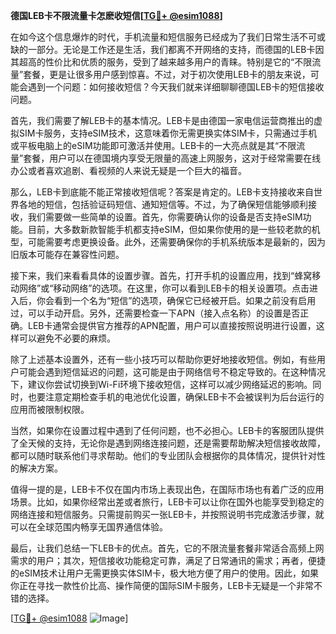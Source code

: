**德国LEB卡不限流量卡怎麽收短信[[TG💪+ @esim1088](https://t.me/s/esim1088)]**

在如今这个信息爆炸的时代，手机流量和短信服务已经成为了我们日常生活不可或缺的一部分。无论是工作还是生活，我们都离不开网络的支持，而德国的LEB卡因其超高的性价比和优质的服务，受到了越来越多用户的青睐。特别是它的“不限流量”套餐，更是让很多用户感到惊喜。不过，对于初次使用LEB卡的朋友来说，可能会遇到一个问题：如何接收短信？今天我们就来详细聊聊德国LEB卡的短信接收问题。

首先，我们需要了解LEB卡的基本情况。LEB卡是由德国一家电信运营商推出的虚拟SIM卡服务，支持eSIM技术，这意味着你无需更换实体SIM卡，只需通过手机或平板电脑上的eSIM功能即可激活并使用。LEB卡的一大亮点就是其“不限流量”套餐，用户可以在德国境内享受无限量的高速上网服务，这对于经常需要在线办公或者喜欢追剧、看视频的人来说无疑是一个巨大的福音。

那么，LEB卡到底能不能正常接收短信呢？答案是肯定的。LEB卡支持接收来自世界各地的短信，包括验证码短信、通知短信等。不过，为了确保短信能够顺利接收，我们需要做一些简单的设置。首先，你需要确认你的设备是否支持eSIM功能。目前，大多数新款智能手机都支持eSIM，但如果你使用的是一些较老款的机型，可能需要考虑更换设备。此外，还需要确保你的手机系统版本是最新的，因为旧版本可能存在兼容性问题。

接下来，我们来看看具体的设置步骤。首先，打开手机的设置应用，找到“蜂窝移动网络”或“移动网络”的选项。在这里，你可以看到LEB卡的相关设置项。点击进入后，你会看到一个名为“短信”的选项，确保它已经被开启。如果之前没有启用过，可以手动开启。另外，还需要检查一下APN（接入点名称）的设置是否正确。LEB卡通常会提供官方推荐的APN配置，用户可以直接按照说明进行设置，这样可以避免不必要的麻烦。

除了上述基本设置外，还有一些小技巧可以帮助你更好地接收短信。例如，有些用户可能会遇到短信延迟的问题，这可能是由于网络信号不稳定导致的。在这种情况下，建议你尝试切换到Wi-Fi环境下接收短信，这样可以减少网络延迟的影响。同时，也要注意定期检查手机的电池优化设置，确保LEB卡不会被误判为后台运行的应用而被限制权限。

当然，如果你在设置过程中遇到了任何问题，也不必担心。LEB卡的客服团队提供了全天候的支持，无论你是遇到网络连接问题，还是需要帮助解决短信接收故障，都可以随时联系他们寻求帮助。他们的专业团队会根据你的具体情况，提供针对性的解决方案。

值得一提的是，LEB卡不仅在国内市场上表现出色，在国际市场也有着广泛的应用场景。比如，如果你经常出差或者旅行，LEB卡可以让你在国外也能享受到稳定的网络连接和短信服务。只需提前购买一张LEB卡，并按照说明书完成激活步骤，就可以在全球范围内畅享无国界通信体验。

最后，让我们总结一下LEB卡的优点。首先，它的不限流量套餐非常适合高频上网需求的用户；其次，短信接收功能稳定可靠，满足了日常通讯的需求；再者，便捷的eSIM技术让用户无需更换实体SIM卡，极大地方便了用户的使用。因此，如果你正在寻找一款性价比高、操作简便的国际SIM卡服务，LEB卡无疑是一个非常不错的选择。

[[TG💪+ @esim1088](https://t.me/s/esim1088) ![Image](https://i.postimg.cc/4NQfJmqS/Snipaste-2025-05-13-00-14-12.png)]